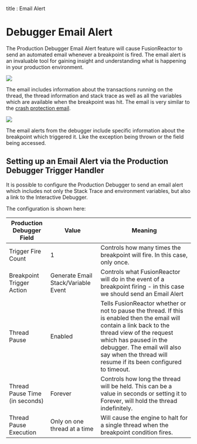 title : Email Alert
# Debugger Email Alert

The Production Debugger Email Alert feature will cause FusionReactor to
send an automated email whenever a breakpoint is fired. The email alert
is an invaluable tool for gaining insight and understanding what is
happening in your production environment.

![](/attachments/245553082/245553104.png)

The email includes information about the transactions running on the
thread, the thread information and stack trace as well as all the
variables which are available when the breakpoint was hit. The email is
very similar to the [crash protection email](/Crash-Protection/Crash-Protection/#email-alert).

![](/attachments/245553082/245553094.png)

The email alerts from the debugger include specific information about
the breakpoint which triggered it. Like the exception being thrown or
the field being accessed.

## Setting up an Email Alert via the Production Debugger Trigger Handler

It is possible to configure the Production Debugger to send an email
alert which includes not only the Stack Trace and environment variables,
but also a link to the Interactive Debugger.

The configuration is shown here:

|Production Debugger Field|Value|Meaning|
|--- |--- |--- |
|Trigger Fire Count|1|Controls how many times the breakpoint will fire.   In this case, only once.|
|Breakpoint Trigger Action|Generate Email Stack/Variable Event|Controls what FusionReactor will do in the event of a breakpoint firing - in this case we should send an Email Alert|
|Thread Pause|Enabled|Tells FusionReactor whether or not to pause the thread.   If this is enabled then the email will contain a link back to the thread view of the request which has paused in the debugger. The email will also say when the thread will resume if its been configured to timeout.|
|Thread Pause Time (in seconds)|Forever|Controls how long the thread will be held.  This can be a value in seconds or setting it to Forever, will hold the thread indefinitely.|
|Thread Pause Execution|Only on one thread at a time|Will cause the engine to halt for a single thread when the breakpoint condition fires.|

